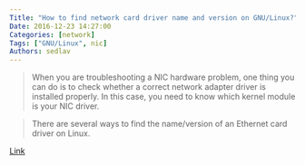 ```yaml
---
Title: "How to find network card driver name and version on GNU/Linux?"
Date: 2016-12-23 14:27:00
Categories: [network]
Tags: ["GNU/Linux", nic]
Authors: sedlav
---
```


> When you are troubleshooting a NIC hardware problem, one thing you can do is to check whether a correct network adapter driver is installed properly. In this case, you need to know which kernel module is your NIC driver.

> There are several ways to find the name/version of an Ethernet card driver on Linux.

[Link](http://ask.xmodulo.com/network-card-driver-name-version-linux.html)
